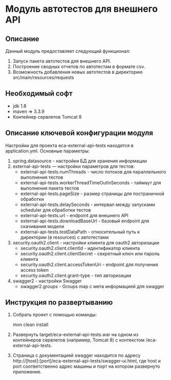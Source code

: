 Модуль автотестов для внешнего API
========================================

Описание
----------------------------------------
Данный модуль предоставляет следующий функционал:

1. Запуск пакета автотестов для внешнего API. 
2. Построение сводных отчетов по автотестам в формате csv.
3. Возможность добавления новых автотестов в директорию src/main/resources/requests

Необходимый софт
----------------------------------------
* jdk 1.8
* maven => 3.3.9
* Контейнер сервлетов Tomcat 8

Описание ключевой конфигурации модуля
----------------------------------------
Настройки для проекта eca-external-api-tests находятся в application.yml. Основные параметры:
1) spring.datasource - настройки БД для хранения информации
2) external-api-tests — настройки параметров для тестов:
   * external-api-tests.numThreads - число потоков для параллельного выполнения тестов
   * external-api-tests.workerThreadTimeOutInSeconds - таймаут для выполнения пакета тестов
   * external-api-tests.pageSize - размер страницы для постраничной обработки
   * external-api-tests.delaySeconds - интервал между запусками scheduler для обработки тестов
   * external-api-tests.url - endpoint для внешнего API
   * external-api-tests.downloadBaseUrl - базовый endpoint для скачивания модели
   * external-api-tests.testDataPath - относительный путь к директории (в resources) с автотестами
3) security.oauth2.client - настройки клиента для oauth2 авторизации
   * security.oauth2.client.clientId - идентификатор клиента
   * security.oauth2.client.clientSecret - секретный ключ или пароль клиента
   * security.oauth2.client.accessTokenUri - endpoint для получения access token
   * security.oauth2.client.grant-type - тип авторизации
4) swagger2 - настройки Swagger
   * swagger2.groups - Groups map с мета информацией для swagger

Инструкция по развертыванию
----------------------------------------

1. Собрать проект с помощью команды:
    
   mvn clean install
    
2. Развернуть target/eca-external-api-tests.war на одном из контейнеров сервлетов (например, Tomcat 8) с контекстом /eca-external-api-tests.
         
3. Страница с документацией swagger находится по адресу http://[host]:[port]/eca-external-api-tests/swagger-ui.html, где host и port
соответственно адрес машины и порт на котором развернуто приложение.